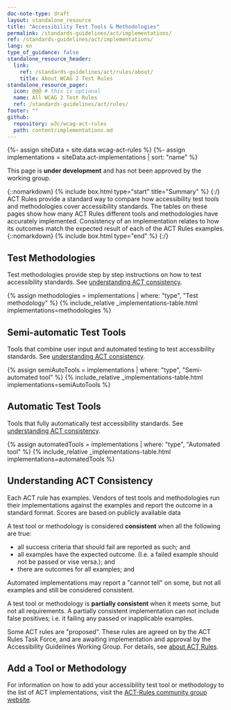 ```yaml
---
doc-note-type: draft
layout: standalone_resource
title: "Accessibility Test Tools & Methodologies"
permalink: /standards-guidelines/act/implementations/
ref: /standards-guidelines/act/implementations/
lang: en
type_of_guidance: false
standalone_resource_header:
  link:
    ref: /standards-guidelines/act/rules/about/
    title: About WCAG 2 Test Rules
standalone_resource_pager:
  icon: @@@ # this is optional
  name: All WCAG 2 Test Rules
  ref: /standards-guidelines/act/rules/
footer: ""
github:
  repository: w3c/wcag-act-rules
  path: content/implementations.md
---
```


{%- assign siteData = site.data.wcag-act-rules %}
{%- assign implementations = siteData.act-implementations | sort: "name" %}

<section class="doc-note-box act-sticky">
  <p>This page is <strong>under development</strong> and has not been approved by the working group.</p>
</section>

{::nomarkdown} {% include box.html type="start" title="Summary" %} {:/}
ACT Rules provide a standard way to compare how accessibility test tools and methodologies cover accessibility standards. The tables on these pages show how many ACT Rules different tools and methodologies have accurately implemented. Consistency of an implementation relates to how its outcomes match the expected result of each of the ACT Rules examples.
{::nomarkdown} {% include box.html type="end" %} {:/}

## Test Methodologies

Test methodologies provide step by step instructions on how to test accessibility standards.
See [understanding ACT consistency](#understandingactconsistency).

{% assign methodologies = implementations | where: "type", "Test methodology" %}
{% include_relative _implementations-table.html implementations=methodologies %}

## Semi-automatic Test Tools

Tools that combine user input and automated testing to test accessibility standards.
See [understanding ACT consistency](#understandingactconsistency).

{% assign semiAutoTools = implementations | where: "type", "Semi-automated tool" %}
{% include_relative _implementations-table.html implementations=semiAutoTools %}

## Automatic Test Tools

Tools that fully automatically test accessibility standards.
See [understanding ACT consistency](#understandingactconsistency).

{% assign automatedTools = implementations | where: "type", "Automated tool" %}
{% include_relative _implementations-table.html implementations=automatedTools %}

## Understanding ACT Consistency

Each ACT rule has examples. Vendors of test tools and methodologies run their implementations against the examples and report the outcome in a standard format. Scores are based on publicly available data

A test tool or methodology is considered **consistent** when all the following are true:

- all success criteria that should fail are reported as such; and
- all examples have the expected outcome. (I.e. a failed example should not be passed or vise versa.); and
- there are outcomes for all examples; and

Automated implementations may report a "cannot tell" on some, but not all examples and still be considered consistent.

A test tool or methodology is **partially consistent** when it meets some, but not all requirements. A partially consistent implementation can not include false positives; i.e. it failing any passed or inapplicable examples.

Some ACT rules are "proposed". These rules are agreed on by the ACT Rules Task Force, and are awaiting implementation and approval by the Accessibility Guidelines Working Group. For details, see [about ACT Rules](../rules/about/).

## Add a Tool or Methodology

For information on how to add your accessibility test tool or methodology to the list of ACT implementations, visit the [ACT-Rules community group website](https://act-rules.github.io/pages/implementations/reporting/).

<script>
  var actTables = document.querySelectorAll('table.act-implementations')
  actTables.forEach(function (actTable) {
    var divs = actTable.querySelectorAll('.act-approved, .act-proposed');
    var maxValue = 1;
    divs.forEach(function (div) {
      maxValue = Math.max(maxValue, parseInt(div.innerText));
    });
    divs.forEach(function (div) {
      var currentValue = parseInt(div.innerText);
      var percentage = Math.ceil(currentValue / maxValue * 100);
      if (isNaN(percentage) === false) {
        div.innerHTML += '<div class="progress-bar">' +
          '<div style="width:' + percentage + '%" class="progress-bar__progress"></div>' +
          '</div>'
      }
    })
  });
</script>
